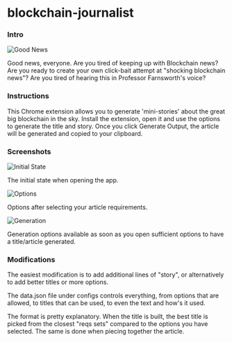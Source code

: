 # blockchain-journalist

### Intro

![Good News](http://www.memegasms.com/media/created/vhyfxm.jpg)

Good news, everyone. Are you tired of keeping up with Blockchain news? Are you ready to create your own click-bait attempt at "shocking blockchain news"? Are you tired of hearing this in Professor Farnsworth's voice?

### Instructions

This Chrome extension allows you to generate 'mini-stories' about the great big blockchain in the sky.
Install the extension, open it and use the options to generate the title and story.
Once you click Generate Output, the article will be generated and copied to your clipboard.

### Screenshots

![Initial State](https://i.imgur.com/pDK4td3.png)

The initial state when opening the app.

![Options](http://i.imgur.com/pOi6vx7.png)

Options after selecting your article requirements.

![Generation](https://i.imgur.com/flGUhTL.png)

Generation options available as soon as you open sufficient options to have a title/article generated.

### Modifications
The easiest modification is to add additional lines of "story", or alternatively to add better titles or more options.

The data.json file under configs controls everything, from options that are allowed, to titles that can be used, to even the text and how's it used.

The format is pretty explanatory. When the title is built, the best title is picked from the closest "reqs sets" compared to the options you have selected. The same is done when piecing together the article.